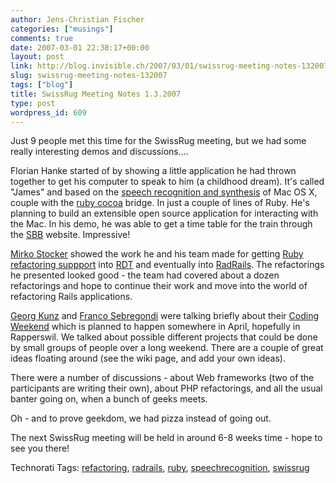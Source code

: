 ```yaml
---
author: Jens-Christian Fischer
categories: ["musings"]
comments: true
date: 2007-03-01 22:38:17+00:00
layout: post
link: http://blog.invisible.ch/2007/03/01/swissrug-meeting-notes-132007/
slug: swissrug-meeting-notes-132007
tags: ["blog"]
title: SwissRug Meeting Notes 1.3.2007
type: post
wordpress_id: 609
---
```


Just 9 people met this time for the SwissRug meeting, but we had some really interesting demos and discussions....

Florian Hanke started of by showing a little application he had thrown together to get his computer to speak to him (a childhood dream). It's called "James" and based on the [speech recognition and synthesis][1] of Mac OS X, couple with the [ruby cocoa][2] bridge. In just a couple of lines of Ruby. He's planning to build an extensible open source application for interacting with the Mac. In his demo, he was able to get a time table for the train through the [SBB][3] website. Impressive!

[Mirko Stocker][4] showed the work he and his team made for getting [Ruby refactoring suppport][5] into [RDT][6] and eventually into [RadRails][7]. The refactorings he presented looked good - the team had covered about a dozen refactorings and hope to continue their work and move into the world of refactoring Rails applications.

[Georg Kunz][8] and [Franco Sebregondi][9] were talking briefly about their [Coding Weekend][10] which is planned to happen somewhere in April, hopefully in Rapperswil. We talked about possible different projects that could be done by small groups of people over a long weekend. There are a couple of great ideas floating around (see the wiki page, and add your own ideas). 

There were a number of discussions - about Web frameworks (two of the participants are writing their own), about PHP refactorings, and all the usual banter going on, when a bunch of geeks meets.

Oh - and to prove geekdom, we had pizza instead of going out. 

The next SwissRug meeting will be held in around 6-8 weeks time - hope to see you there!

[1]: http://www.apple.com/macosx/features/speech/
[2]: http://rubycocoa.sourceforge.net/
[3]: http://www.sbb.ch
[4]: http://blog.misto.ch/
[5]: http://ifs.hsr.ch/1371
[6]: http://rubyeclipse.sourceforge.net/
[7]: http://www.radrails.org
[8]: http://rubyonrails.ch/doku.php/mitglieder:georg
[9]: http://rubyonrails.ch/doku.php/mitglieder:francosebregondi
[10]: http://rubyonrails.ch/doku.php/codingweekend


Technorati Tags: [refactoring](http://www.technorati.com/tag/refactoring), [radrails](http://www.technorati.com/tag/radrails), [ruby](http://www.technorati.com/tag/ruby), [speechrecognition](http://www.technorati.com/tag/speechrecognition), [swissrug](http://www.technorati.com/tag/swissrug)
